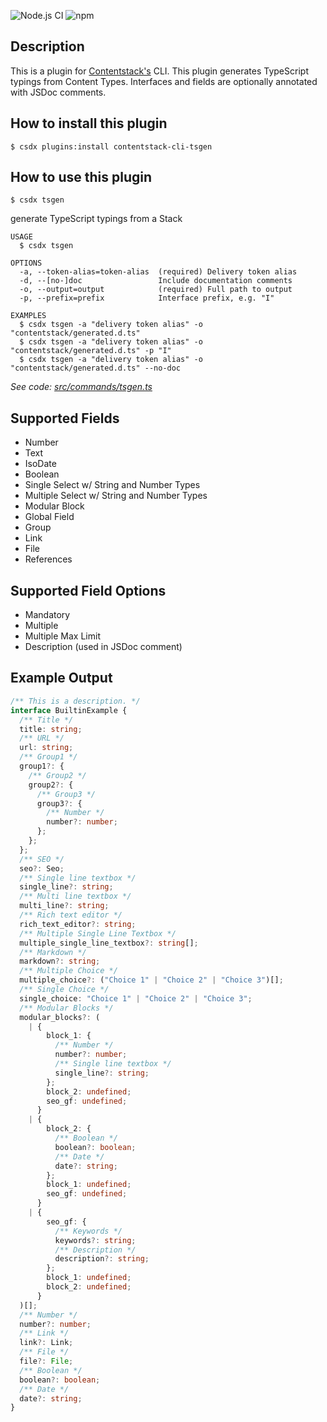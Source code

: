 ![Node.js CI](https://github.com/Contentstack-Solutions/contentstack-cli-tsgen/workflows/Node.js%20CI/badge.svg)
![npm](https://img.shields.io/npm/v/contentstack-cli-tsgen)

## Description
This is a plugin for [Contentstack's](https://www.contentstack.com/) CLI.
This plugin generates TypeScript typings from Content Types. Interfaces and fields are optionally annotated with JSDoc comments.

## How to install this plugin

```shell
$ csdx plugins:install contentstack-cli-tsgen
```

## How to use this plugin

`$ csdx tsgen`

generate TypeScript typings from a Stack

```
USAGE
  $ csdx tsgen

OPTIONS
  -a, --token-alias=token-alias  (required) Delivery token alias
  -d, --[no-]doc                 Include documentation comments
  -o, --output=output            (required) Full path to output
  -p, --prefix=prefix            Interface prefix, e.g. "I"

EXAMPLES
  $ csdx tsgen -a "delivery token alias" -o "contentstack/generated.d.ts"
  $ csdx tsgen -a "delivery token alias" -o "contentstack/generated.d.ts" -p "I"
  $ csdx tsgen -a "delivery token alias" -o "contentstack/generated.d.ts" --no-doc
```

_See code: [src/commands/tsgen.ts](https://github.com/Contentstack-Solutions/contentstack-cli-tsgen/blob/v1.0.6/src/commands/tsgen.ts)_
<!-- commandsstop -->

## Supported Fields
* Number
* Text
* IsoDate
* Boolean
* Single Select w/ String and Number Types
* Multiple Select w/ String and Number Types
* Modular Block
* Global Field
* Group
* Link
* File
* References

## Supported Field Options
* Mandatory
* Multiple
* Multiple Max Limit
* Description (used in JSDoc comment)

## Example Output
```typescript
/** This is a description. */
interface BuiltinExample {
  /** Title */
  title: string;
  /** URL */
  url: string;
  /** Group1 */
  group1?: {
    /** Group2 */
    group2?: {
      /** Group3 */
      group3?: {
        /** Number */
        number?: number;
      };
    };
  };
  /** SEO */
  seo?: Seo;
  /** Single line textbox */
  single_line?: string;
  /** Multi line textbox */
  multi_line?: string;
  /** Rich text editor */
  rich_text_editor?: string;
  /** Multiple Single Line Textbox */
  multiple_single_line_textbox?: string[];
  /** Markdown */
  markdown?: string;
  /** Multiple Choice */
  multiple_choice?: ("Choice 1" | "Choice 2" | "Choice 3")[];
  /** Single Choice */
  single_choice: "Choice 1" | "Choice 2" | "Choice 3";
  /** Modular Blocks */
  modular_blocks?: (
    | {
        block_1: {
          /** Number */ 
          number?: number;
          /** Single line textbox */
          single_line?: string;
        };
        block_2: undefined;
        seo_gf: undefined;
      }
    | {
        block_2: {
          /** Boolean */ 
          boolean?: boolean;
          /** Date */
          date?: string;
        };
        block_1: undefined;
        seo_gf: undefined;
      }
    | {
        seo_gf: {
          /** Keywords */ 
          keywords?: string;
          /** Description */
          description?: string;
        };
        block_1: undefined;
        block_2: undefined;
      }
  )[];
  /** Number */
  number?: number;
  /** Link */
  link?: Link;
  /** File */
  file?: File;
  /** Boolean */
  boolean?: boolean;
  /** Date */
  date?: string;
}
```
